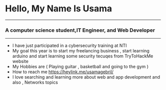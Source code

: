 <h1>Hello, My Name Is Usama</h1>
<hr>
<h3>A computer science student,IT Engineer, and Web Developer</h3>
<hr>
<ul>
  <li> I have just participated in a cybersecurity training at NTI </li>
  <li> My goal this year is to start my freelancing business , start learning arduino and start learning some security tecuqes from TryToHackMe website       </li>
  <li> My Hobbies are ( Playing guitar , basketball and going to the gym ) </li>
  <li> How to reach me <a href='https://heylink.me/usamagebril/'>https://heylink.me/usamagebril/</a></li>
  <li> I love searching and learning more about web and app development and also , Networks topics </li>

</ul>
